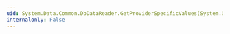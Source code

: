 ```yaml
---
uid: System.Data.Common.DbDataReader.GetProviderSpecificValues(System.Object[])
internalonly: False
---
```

